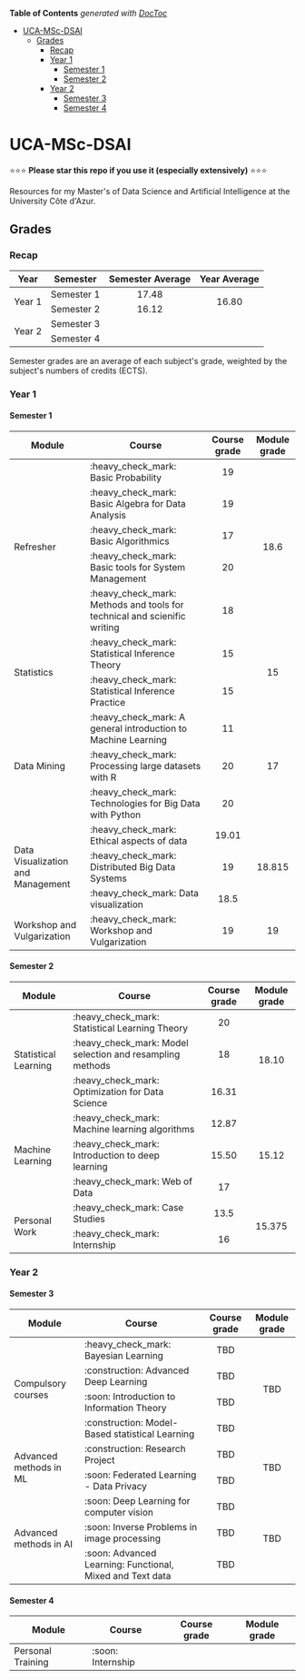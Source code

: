 <!-- START doctoc generated TOC please keep comment here to allow auto update -->
<!-- DON'T EDIT THIS SECTION, INSTEAD RE-RUN doctoc TO UPDATE -->

**Table of Contents** _generated with [DocToc](https://github.com/thlorenz/doctoc)_

- [UCA-MSc-DSAI](#uca-msc-dsai)
  - [Grades](#grades)
    - [Recap](#recap)
    - [Year 1](#year-1)
      - [Semester 1](#semester-1)
      - [Semester 2](#semester-2)
    - [Year 2](#year-2)
      - [Semester 3](#semester-3)
      - [Semester 4](#semester-4)

<!-- END doctoc generated TOC please keep comment here to allow auto update -->

# UCA-MSc-DSAI

:star::star::star: **Please star this repo if you use it (especially extensively)** :star::star::star:

Resources for my Master's of Data Science and Artificial Intelligence at the University Côte d'Azur.

## Grades

### Recap

<table>
  <thead>
    <th>Year</th>
    <th>Semester</th>
    <th>Semester Average</th>
    <th>Year Average</th>
  </thead>
  <tbody>
    <tr>
      <td rowspan=2>
        Year 1
      </td>
      <td>
        Semester 1
      </td>
      <td align="center">
        17.48
      </td>
      <td rowspan=2 align="center">16.80</td>
    </tr>
    <tr>
      <td>
        Semester 2
      </td>
      <td align="center">16.12</td>
    </tr>
    <tr>
      <td rowspan=2>
        Year 2
      </td>
      <td>
        Semester 3
      </td>
      <td align="center">
      </td>
      <td rowspan=2>
      </td>
    </tr>
    <tr>
      <td>
        Semester 4
      </td>
      <td align="center">
      </td>
    </tr>
  </tbody>
</table>

Semester grades are an average of each subject's grade, weighted by the subject's numbers of credits (ECTS).

### Year 1

#### Semester 1

<table>
  <thead>
    <th>Module</th>
    <th>Course</th>
    <th>Course grade</th>
    <th>Module grade</th>
  </thead>
  <tbody>
    <tr>
      <td rowspan=5>Refresher</td>
      <td>:heavy_check_mark: Basic Probability</td>
      <td align="center">19</td>
      <td rowspan=5 align="center">18.6</td>
    </tr>
    <tr>
      <td>:heavy_check_mark: Basic Algebra for Data Analysis</td>
      <td align="center">19</td>
    </tr>
    <tr>
      <td>:heavy_check_mark: Basic Algorithmics</td>
      <td align="center">17</td>
    </tr>
    <tr>
      <td>:heavy_check_mark: Basic tools for System Management </td>
      <td align="center">20</td>
    </tr>
    <tr>
      <td>:heavy_check_mark: Methods and tools for technical and scienific writing </td>
      <td align="center">18</td>
    </tr>
    <tr>
      <td rowspan=2>Statistics</td>
      <td>:heavy_check_mark: Statistical Inference Theory</td>
      <td align="center">15</td>
      <td rowspan=2 align="center">15</td>
    </tr>
    <tr>
      <td>:heavy_check_mark: Statistical Inference Practice</td>
      <td align="center">15</td>
    </tr>
    <tr>
      <td rowspan=3>Data Mining</td>
      <td>:heavy_check_mark: A general introduction to Machine Learning</td>
      <td align="center">11</td>
      <td rowspan=3 align="center">17</td>
    </tr>
    <tr>
      <td>:heavy_check_mark: Processing large datasets with R</td>
      <td align="center">20</td>
    </tr>
    <tr>
      <td>:heavy_check_mark: Technologies for Big Data with Python</td>
      <td align="center">20</td>
    </tr>
    <tr>
      <td rowspan=3>Data Visualization and Management</td>
      <td>:heavy_check_mark: Ethical aspects of data</td>
      <td align="center">19.01</td>
      <td rowspan=3 align="center">18.815</td>
    </tr>
    <tr>
      <td>:heavy_check_mark: Distributed Big Data Systems</td>
      <td align="center">19</td>
    </tr>
    <tr>
      <td>:heavy_check_mark: Data visualization</td>
      <td align="center">18.5</td>
    </tr>
    <tr>
      <td rowspan=1>Workshop and Vulgarization</td>
      <td>:heavy_check_mark: Workshop and Vulgarization</td>
      <td align="center">19</td>
      <td rowspan=1 align="center">19</td>
    </tr>
  </tbody>
</table>

#### Semester 2

<table>
  <thead>
    <th>Module</th>
    <th>Course</th>
    <th>Course grade</th>
    <th>Module grade</th>
  </thead>
  <tbody>
    <tr>
      <td rowspan=3>Statistical Learning</td>
      <td>:heavy_check_mark: Statistical Learning Theory</td>
      <td align="center">20</td>
      <td rowspan=3 align="center">18.10</td>
    </tr>
    <tr>
      <td>:heavy_check_mark: Model selection and resampling methods</td>
      <td align="center">18</td>
    </tr>
    <tr>
      <td>:heavy_check_mark: Optimization for Data Science</td>
      <td align="center"> 16.31 </td>
    </tr>
    <tr>
      <td rowspan=3>Machine Learning</td>
      <td>:heavy_check_mark: Machine learning algorithms</td>
      <td align="center">12.87</td>
      <td rowspan=3 align="center">15.12</td>
    </tr>
    <tr>
      <td>:heavy_check_mark: Introduction to deep learning</td>
      <td align="center">15.50</td>
    </tr>
    <tr>
      <td>:heavy_check_mark: Web of Data</td>
      <td align="center">17</td>
    </tr>
    <tr>
      <td rowspan=2>Personal Work</td>
      <td>:heavy_check_mark: Case Studies</td>
      <td align="center">13.5</td>
      <td rowspan=2 align="center">15.375</td>
    </tr>
    <tr>
      <td>:heavy_check_mark: Internship</td>
      <td align="center">16</td>
    </tr>
  </tbody>
</table>

### Year 2

#### Semester 3

<table>
  <thead>
    <th>Module</th>
    <th>Course</th>
    <th>Course grade</th>
    <th>Module grade</th>
  </thead>
  <tbody>
    <tr>
      <td rowspan=4>Compulsory courses</td>
      <td>:heavy_check_mark: Bayesian Learning</td>
      <td align="center">TBD</td>
      <td rowspan=4 align="center">TBD</td>
    </tr>
    <td>:construction: Advanced Deep Learning</td>
    <td align="center">TBD</td>
    <tr>
      <td>:soon: Introduction to Information Theory</td>
      <td align="center">TBD</td>
    </tr>
    <tr>
      <td>:construction: Model-Based statistical Learning</td>
      <td align="center">TBD</td>
    </tr>
    <tr>
      <td rowspan=2>Advanced methods in ML</td>
      <td>:construction: Research Project</td>
      <td align="center">TBD</td>
      <td rowspan=2 align="center">TBD</td>
    </tr>
    <tr>
      <td>:soon: Federated Learning - Data Privacy</td>
      <td align="center">TBD</td>
    </tr>
    <tr>
      <td rowspan=3>Advanced methods in AI</td>
      <td>:soon: Deep Learning for computer vision</td>
      <td align="center">TBD</td>
      <td rowspan=3 align="center">TBD</td>
    </tr>
    <tr>
      <td>:soon: Inverse Problems in image processing</td>
      <td align="center">TBD</td>
    </tr>
    <tr>
      <td>:soon: Advanced Learning: Functional, Mixed and Text data</td>
      <td align="center">TBD</td>
    </tr>
  </tbody>
</table>

#### Semester 4

<table>
  <thead>
    <th>Module</th>
    <th>Course</th>
    <th>Course grade</th>
    <th>Module grade</th>
  </thead>
  <tbody>
    <tr>
      <td>Personal Training </td>
      <td>:soon: Internship</td>
      <td> </td>
      <td> </td>
    </tr>
  </tbody>
</table>
